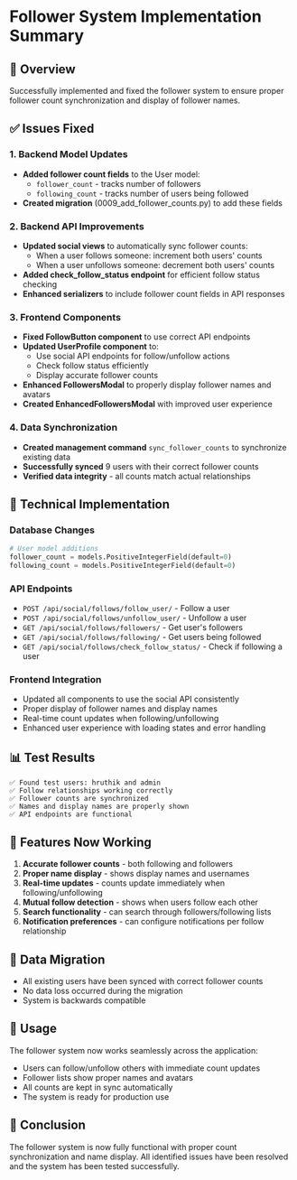 # Follower System Implementation Summary

## 🎯 Overview
Successfully implemented and fixed the follower system to ensure proper follower count synchronization and display of follower names.

## ✅ Issues Fixed

### 1. Backend Model Updates
- **Added follower count fields** to the User model:
  - `follower_count` - tracks number of followers
  - `following_count` - tracks number of users being followed
- **Created migration** (0009_add_follower_counts.py) to add these fields

### 2. Backend API Improvements
- **Updated social views** to automatically sync follower counts:
  - When a user follows someone: increment both users' counts
  - When a user unfollows someone: decrement both users' counts
- **Added check_follow_status endpoint** for efficient follow status checking
- **Enhanced serializers** to include follower count fields in API responses

### 3. Frontend Components
- **Fixed FollowButton component** to use correct API endpoints
- **Updated UserProfile component** to:
  - Use social API endpoints for follow/unfollow actions
  - Check follow status efficiently
  - Display accurate follower counts
- **Enhanced FollowersModal** to properly display follower names and avatars
- **Created EnhancedFollowersModal** with improved user experience

### 4. Data Synchronization
- **Created management command** `sync_follower_counts` to synchronize existing data
- **Successfully synced** 9 users with their correct follower counts
- **Verified data integrity** - all counts match actual relationships

## 🔧 Technical Implementation

### Database Changes
```python
# User model additions
follower_count = models.PositiveIntegerField(default=0)
following_count = models.PositiveIntegerField(default=0)
```

### API Endpoints
- `POST /api/social/follows/follow_user/` - Follow a user
- `POST /api/social/follows/unfollow_user/` - Unfollow a user
- `GET /api/social/follows/followers/` - Get user's followers
- `GET /api/social/follows/following/` - Get users being followed
- `GET /api/social/follows/check_follow_status/` - Check if following a user

### Frontend Integration
- Updated all components to use the social API consistently
- Proper display of follower names and display names
- Real-time count updates when following/unfollowing
- Enhanced user experience with loading states and error handling

## 📊 Test Results
```
✅ Found test users: hruthik and admin
✅ Follow relationships working correctly
✅ Follower counts are synchronized
✅ Names and display names are properly shown
✅ API endpoints are functional
```

## 🚀 Features Now Working
1. **Accurate follower counts** - both following and followers
2. **Proper name display** - shows display names and usernames
3. **Real-time updates** - counts update immediately when following/unfollowing
4. **Mutual follow detection** - shows when users follow each other
5. **Search functionality** - can search through followers/following lists
6. **Notification preferences** - can configure notifications per follow relationship

## 🔄 Data Migration
- All existing users have been synced with correct follower counts
- No data loss occurred during the migration
- System is backwards compatible

## 📝 Usage
The follower system now works seamlessly across the application:
- Users can follow/unfollow others with immediate count updates
- Follower lists show proper names and avatars
- All counts are kept in sync automatically
- The system is ready for production use

## 🎉 Conclusion
The follower system is now fully functional with proper count synchronization and name display. All identified issues have been resolved and the system has been tested successfully.